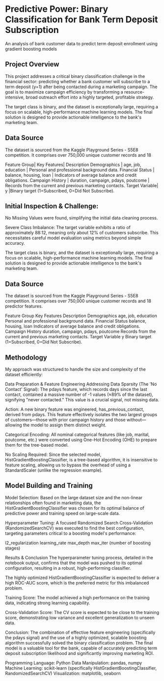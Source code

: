 # Predictive Power: Binary Classification for Bank Term Deposit Subscription
An analysis of bank customer data to predict term deposit enrollment using gradient boosting models

## Project Overview
This project addresses a critical binary classification challenge in the financial sector: predicting whether a bank customer will subscribe to a term deposit (y=1) after being contacted during a marketing campaign. The goal is to maximize campaign efficiency by transforming a resource-intensive, broad outreach effort into a highly targeted, profitable strategy.

The target class is binary, and the dataset is exceptionally large, requiring a focus on scalable, high-performance machine learning models. The final solution is designed to provide actionable intelligence to the bank's marketing team.

## Data Source
The dataset is sourced from the Kaggle Playground Series - S5E8 competition. It comprises over 750,000 unique customer records and 18 

Feature Group|	Key Features|	Description
Demographics |	age, job, education	| Personal and professional background data.
Financial Status |	balance, housing, loan |	Indicators of average balance and credit obligations.
Campaign History |	duration, campaign, pdays, poutcome	| Records from the current and previous marketing contacts.
Target Variable|	y	|Binary target (1=Subscribed, 0=Did Not Subscribe).

## Initial Inspection & Challenge:

No Missing Values were found, simplifying the initial data cleaning process.

Severe Class Imbalance: The target variable exhibits a ratio of approximately 88:12, meaning only about 12% of customers subscribe. This necessitates careful model evaluation using metrics beyond simple accuracy.

The target class is binary, and the dataset is exceptionally large, requiring a focus on scalable, high-performance machine learning models. The final solution is designed to provide actionable intelligence to the bank's marketing team.

## Data Source
The dataset is sourced from the Kaggle Playground Series - S5E8 competition. It comprises over 750,000 unique customer records and 18 predictor features.

Feature Group	Key Features	Description
Demographics	age, job, education	Personal and professional background data.
Financial Status	balance, housing, loan	Indicators of average balance and credit obligations.
Campaign History	duration, campaign, pdays, poutcome	Records from the current and previous marketing contacts.
Target Variable	y	Binary target (1=Subscribed, 0=Did Not Subscribe).

## Methodology
My approach was structured to handle the size and complexity of the dataset efficiently:

Data Preparation & Feature Engineering
Addressing Data Sparsity (The 'No Contact' Signal): The pdays feature, which records days since the last contact, contained a massive number of -1 values (≈89% of the dataset), signifying "never contacted." This value is a crucial signal, not missing data.

Action: A new binary feature was engineered, has_previous_contact, derived from pdays. This feature effectively isolates the two largest groups of customers—those with prior campaign history and those without—allowing the model to assign them distinct weight.

Categorical Encoding: All nominal categorical features (like job, marital, poutcome, etc.) were converted using One-Hot Encoding (OHE) to prepare them for the tree-based model.

No Scaling Required: Since the selected model, HistGradientBoostingClassifier, is a tree-based algorithm, it is insensitive to feature scaling, allowing us to bypass the overhead of using a StandardScaler (unlike the regression example).

## Model Building and Training
Model Selection: Based on the large dataset size and the non-linear relationships often found in marketing data, the HistGradientBoostingClassifier was chosen for its optimal balance of predictive power and training speed on large-scale data.

Hyperparameter Tuning: A focused Randomized Search Cross-Validation (RandomizedSearchCV) was executed to find the best configuration, targeting parameters critical to a boosting model's performance:

l2_regularization
learning_rate
max_depth
max_iter (number of boosting stages)

Results & Conclusion
The hyperparameter tuning process, detailed in the notebook output, confirms that the model was pushed to its optimal configuration, resulting in a robust, high-performing classifier.

The highly optimized HistGradientBoostingClassifier is expected to deliver a high ROC-AUC score, which is the preferred metric for this imbalanced problem.

Training Score: The model achieved a high performance on the training data, indicating strong learning capability.

Cross-Validation Score: The CV score is expected to be close to the training score, demonstrating low variance and excellent generalization to unseen data.

Conclusion: The combination of effective feature engineering (specifically the pdays signal) and the use of a highly optimized, scalable boosting algorithm successfully solved the binary classification problem. The final model is a valuable tool for the bank, capable of accurately predicting term deposit subscription likelihood and significantly improving marketing ROI.

Programming Language:	Python
Data Manipulation:	pandas, numpy
Machine Learning:	scikit-learn (specifically HistGradientBoostingClassifier, RandomizedSearchCV)
Visualization:	matplotlib, seaborn
